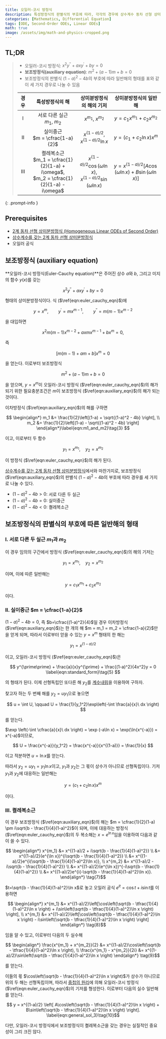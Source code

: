 ```yaml
---
title: 오일러-코시 방정식
description: 특성방정식의 판별식의 부호에 따라, 각각의 경우에 상수계수 동차 선형 상미분방정식의 일반해가 어떤 형태를 띄는지 살펴본다.
categories: [Mathematics, Differential Equation]
tags: [ODE, Second-Order ODEs, Linear ODEs]
math: true
image: /assets/img/math-and-physics-cropped.png
---
```


## TL;DR
> - 오일러-코시 방정식: $x^2y^{\prime\prime} + axy^{\prime} + by = 0$
> - **보조방정식(auxiliary equation)**: $m^2 + (a-1)m + b = 0$
> - 보조방정식의 판별식 $(1-a)^2 - 4b$의 부호에 따라 일반해의 형태를 표와 같이 세 가지 경우로 나눌 수 있음
>
> | 경우 | 특성방정식의 해 | 상미분방정식의 해의 기저 | 상미분방정식의 일반해 |
> | :---: | :---: | :---: | :---: |
> | I | 서로 다른 실근<br>$m_1$, $m_2$ | $x^{m_1}$, $x^{m_2}$ | $y = c_1 x^{m_1} + c_2 x^{m_2}$ |
> | II | 실이중근<br> $m = \cfrac{1-a}{2}$ | $x^{(1-a)/2}$, $x^{(1-a)/2}\ln{x}$ | $y = (c_1 + c_2 \ln x)x^m$ |
> | III | 켤레복소근<br> $m_1 = \cfrac{1}{2}(1-a) + i\omega$, <br> $m_2 = \cfrac{1}{2}(1-a) - i\omega$ | $x^{(1-a)/2}\cos{(\omega \ln{x})}$, <br> $x^{(1-a)/2}\sin{(\omega \ln{x})}$ | $y = x^{(1-a)/2}[A\cos{(\omega \ln{x})} + B\sin{(\omega \ln{x})}]$ |
{: .prompt-info }

## Prerequisites
- [2계 동차 선형 상미분방정식 (Homogeneous Linear ODEs of Second Order)](/posts/homogeneous-linear-odes-of-second-order/)
- [상수계수를 갖는 2계 동차 선형 상미분방정식](/posts/homogeneous-linear-odes-with-constant-coefficients/)
- 오일러 공식

## 보조방정식 (auxiliary equation)
**오일러-코시 방정식(Euler-Cauchy equation)**은 주어진 상수 $a$와 $b$, 그리고 미지의 함수 $y(x)$를 갖는

$$ x^2y^{\prime\prime} + axy^{\prime} + by = 0 \label{eqn:euler_cauchy_eqn}\tag{1} $$

형태의 상미분방정식이다. 식 ($\ref{eqn:euler_cauchy_eqn}$)에

$$ y=x^m, \qquad y^{\prime}=mx^{m-1}, \qquad y^{\prime\prime}=m(m-1)x^{m-2} $$

을 대입하면

$$ x^2m(m-1)x^{m-2} + axmx^{m-1} + bx^m = 0, $$

즉

$$ [m(m-1) + am + b]x^m = 0 $$

을 얻는다. 이로부터 보조방정식

$$ m^2 + (a-1)m + b = 0 \label{eqn:auxiliary_eqn}\tag{2} $$

을 얻으며, $y=x^m$이 오일러-코시 방정식 ($\ref{eqn:euler_cauchy_eqn}$)의 해가 되기 위한 필요충분조건은 $m$이 보조방정식 ($\ref{eqn:auxiliary_eqn}$)의 해가 되는 것이다.

이차방정식 ($\ref{eqn:auxiliary_eqn}$)의 해를 구하면

$$ \begin{align*}
m_1 &= \frac{1}{2}\left[(1-a) + \sqrt{(1-a)^2 - 4b} \right], \\
m_2 &= \frac{1}{2}\left[(1-a) - \sqrt{(1-a)^2 - 4b} \right]
\end{align*}\label{eqn:m1_and_m2}\tag{3} $$

이고, 이로부터 두 함수

$$ y_1 = x^{m_1}, \quad y_2 = x^{m_2}$$

이 방정식 ($\ref{eqn:euler_cauchy_eqn}$)의 해가 된다.

[상수계수를 갖는 2계 동차 선형 상미분방정식](/posts/homogeneous-linear-odes-with-constant-coefficients/)에서와 마찬가지로, 보조방정식 ($\ref{eqn:auxiliary_eqn}$)의 판별식 $(1-a)^2 - 4b$의 부호에 따라 경우를 세 가지로 나눌 수 있다.
- $(1-a)^2 - 4b > 0$: 서로 다른 두 실근
- $(1-a)^2 - 4b = 0$: 실이중근
- $(1-a)^2 - 4b < 0$: 켤레복소근

## 보조방정식의 판별식의 부호에 따른 일반해의 형태
### I. 서로 다른 두 실근 $m_1$과 $m_2$
이 경우 임의의 구간에서 방정식 ($\ref{eqn:euler_cauchy_eqn}$)의 해의 기저는

$$ y_1 = x^{m_1}, \quad y_2 = x^{m_2} $$

이며, 이에 따른 일반해는

$$ y = c_1 x^{m_1} + c_2 x^{m_2} \label{eqn:general_sol_1}\tag{4}$$

이다.

### II. 실이중근 $m = \cfrac{1-a}{2}$
$(1-a)^2 - 4b = 0$, 즉 $b=\cfrac{(1-a)^2}{4}$일 경우 이차방정식 ($\ref{eqn:auxiliary_eqn}$)는 한 개의 해 $m = m_1 = m_2 = \cfrac{1-a}{2}$만을 얻게 되며, 따라서 이로부터 얻을 수 있는 $y = x^m$ 형태의 한 해는

$$ y_1 = x^{(1-a)/2} $$

이고, 오일러-코시 방정식 ($\ref{eqn:euler_cauchy_eqn}$)은

$$ y^{\prime\prime} + \frac{a}{x}y^{\prime} + \frac{(1-a)^2}{4x^2}y = 0 \label{eqn:standard_form}\tag{5} $$

의 형태가 된다. 이제 선형독립인 또다른 해 $y_2$를 [계수내림](/posts/homogeneous-linear-odes-of-second-order/#계수내림-reduction-of-order)을 이용하여 구하자.

찾고자 하는 두 번째 해를 $y_2=uy_1$으로 놓으면

$$ u = \int U, \qquad U = \frac{1}{y_1^2}\exp\left(-\int \frac{a}{x}\ dx \right) $$

를 얻는다.

$\exp \left(-\int \cfrac{a}{x}\ dx \right) = \exp (-a\ln x) = \exp(\ln{x^{-a}}) = x^{-a}$이므로,

$$ U = \frac{x^{-a}}{y_1^2} = \frac{x^{-a}}{x^{(1-a)}} = \frac{1}{x} $$

이고 적분하면 $u = \ln x$를 얻는다.

따라서 $y_2 = uy_1 = y_1 \ln x$이고, $y_1$과 $y_2$는 그 몫이 상수가 아니므로 선형독립이다. 기저 $y_1$과 $y_2$에 대응하는 일반해는

$$ y = (c_1 + c_2 \ln x)x^m \label{eqn:general_sol_2}\tag{6}$$

이다.

### III. 켤레복소근
이 경우 보조방정식 ($\ref{eqn:auxiliary_eqn}$)의 해는 $m = \cfrac{1}{2}(1-a) \pm i\sqrt{b - \frac{1}{4}(1-a)^2}$이 되며, 이에 대응하는 방정식 ($\ref{eqn:euler_cauchy_eqn}$)의 두 복소해는 $x=e^{\ln x}$임을 이용하여 다음과 같이 쓸 수 있다.

$$ \begin{align*}
x^{m_1} &= x^{(1-a)/2 + i\sqrt{b - \frac{1}{4}(1-a)^2}} \\
&= x^{(1-a)/2}(e^{\ln x})^{i\sqrt{b - \frac{1}{4}(1-a)^2}} \\
&= x^{(1-a)/2}e^{i(\sqrt{b - \frac{1}{4}(1-a)^2}\ln x)}, \\
x^{m_2} &= x^{(1-a)/2 - i\sqrt{b - \frac{1}{4}(1-a)^2}} \\
&= x^{(1-a)/2}(e^{\ln x})^{-i\sqrt{b - \frac{1}{4}(1-a)^2}} \\
&= x^{(1-a)/2}e^{i(-\sqrt{b - \frac{1}{4}(1-a)^2}\ln x)}.
\end{align*} \tag{7}$$

$t=\sqrt{b - \frac{1}{4}(1-a)^2}\ln x$로 놓고 오일러 공식 $e^{it} = \cos{t} + i\sin{t}$를 이용하면

$$ \begin{align*}
x^{m_1} &= x^{(1-a)/2}\left[\cos\left(\sqrt{b - \tfrac{1}{4}(1-a)^2}\ln x \right) + i\sin\left(\sqrt{b - \tfrac{1}{4}(1-a)^2}\ln x \right) \right], \\
x^{m_1} &= x^{(1-a)/2}\left[\cos\left(\sqrt{b - \tfrac{1}{4}(1-a)^2}\ln x \right) - i\sin\left(\sqrt{b - \tfrac{1}{4}(1-a)^2}\ln x \right) \right]
\end{align*} \tag{8}$$

임을 알 수 있고, 이로부터 다음의 두 실수해

$$ \begin{align*}
\frac{x^{m_1} + x^{m_2}}{2} &= x^{(1-a)/2}\cos\left(\sqrt{b - \tfrac{1}{4}(1-a)^2}\ln x \right), \\
\frac{x^{m_1} - x^{m_2}}{2i} &= x^{(1-a)/2}\sin\left(\sqrt{b - \tfrac{1}{4}(1-a)^2}\ln x \right)
\end{align*} \tag{9}$$

를 얻는다.

이들의 몫 $\cos\left(\sqrt{b - \frac{1}{4}(1-a)^2}\ln x \right)$가 상수가 아니므로 위의 두 해는 선형독립이며, 따라서 [중첩의 원리](/posts/homogeneous-linear-odes-of-second-order/#중첩의-원리)에 의해 오일러-코시 방정식 ($\ref{eqn:euler_cauchy_eqn}$)의 기저를 형성한다. 이로부터 다음의 실수 일반해를 얻는다.

$$ y = x^{(1-a)/2} \left[ A\cos\left(\sqrt{b - \tfrac{1}{4}(1-a)^2}\ln x \right) + B\sin\left(\sqrt{b - \tfrac{1}{4}(1-a)^2}\ln x \right) \right]. \label{eqn:general_sol_3}\tag{10}$$

다만, 오일러-코시 방정식에서 보조방정식이 켤레복소근을 갖는 경우는 실질적인 중요성이 그리 크진 않다.
